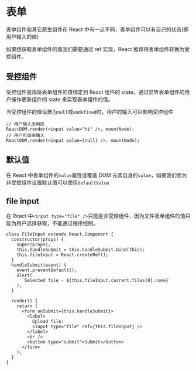 # 表单

表单组件和其它原生组件在 React 中有一点不同，表单组件可以有自己的状态(即用户输入的值)

如果想获取表单组件的值我们需要通过 ref 实现，React 推荐将表单组件转换为受控组件。

## 受控组件

受控组件是指将表单组件的值绑定到 React 组件的 state，通过监听表单组件的用户操作更新组件的 state 来实现表单组件的值。

当受控组件的值设置为`null`或`undefined`时，用户的输入可以影响受控组件

```JSX
// 用户输入无响应
ReactDOM.render(<input value="hi" />, mountNode);
// 用户可自由输入
ReactDOM.render(<input value={null} />, mountNode);
```

## 默认值

在 React 中表单组件的`value`属性或覆盖 DOM 元素自身的`value`，如果我们想为非受控组件设置默认值可以使用`defaultValue`

## file input

在 React 中`<input type="file" />`只能是非受控组件，因为文件表单组件的值只能为用户选择获取，不能通过程序控制。

```JSX
class FileInput extends React.Component {
  constructor(props) {
    super(props);
    this.handleSubmit = this.handleSubmit.bind(this);
    this.fileInput = React.createRef();
  }
  handleSubmit(event) {
    event.preventDefault();
    alert(
      `Selected file - ${this.fileInput.current.files[0].name}`
    );
  }

  render() {
    return (
      <form onSubmit={this.handleSubmit}>
        <label>
          Upload file:
          <input type="file" ref={this.fileInput} />
        </label>
        <br />
        <button type="submit">Submit</button>
      </form>
    );
  }
}

```
